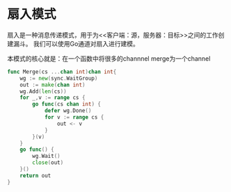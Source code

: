 # 扇入模式
扇入是一种消息传递模式，用于为<<客户端：源，服务器：目标>>之间的工作创建漏斗。 我们可以使用Go通道对扇入进行建模。

本模式的核心就是：在一个函数中将很多的channnel merge为一个channel

```go
func Merge(cs ...chan int)chan int{
	wg := new(sync.WaitGroup)
	out := make(chan int)
	wg.Add(len(cs))
	for _,v := range cs {
		go func(cs chan int) {
			defer wg.Done()
			for v := range cs {
				out <- v
			}
		}(v)
	}
	go func() {
		wg.Wait()
		close(out)
	}()
	return out
}
```

